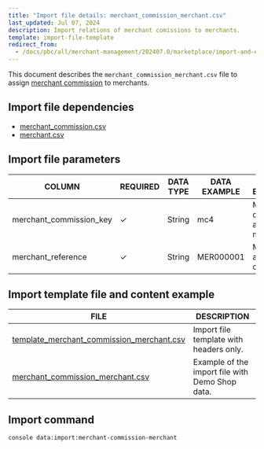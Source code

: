 ```yaml
---
title: "Import file details: merchant_commission_merchant.csv"
last_updated: Jul 07, 2024
description: Import relations of merchant comissions to merchants.
template: import-file-template
redirect_from:
  - /docs/pbc/all/merchant-management/202407.0/marketplace/import-and-export-data/merchant-commission/import-file-details-merchant_commission_merchant.csv.html
---
```


This document describes the `merchant_commission_merchant.csv` file to assign [merchant commission](/docs/pbc/all/merchant-management/{{page.version}}/marketplace/marketplace-merchant-commission-feature-overview.html) to merchants.

## Import file dependencies

* [merchant_commission.csv](/docs/pbc/all/merchant-management/{{page.version}}/marketplace/import-and-export-data/merchant-commission/import-file-details-merchant-comission.csv.html)
* [merchant.csv](/docs/pbc/all/merchant-management/{{site.version}}/marketplace/import-and-export-data/import-file-details-merchant.csv.html)

## Import file parameters

| COLUMN                  | REQUIRED | DATA TYPE | DATA EXAMPLE | DATA EXPLANATION                       |
|-------------------------|----------|-----------|--------------|----------------------------------------|
| merchant_commission_key | ✓        | String    | mc4          | Merchant commission to assign the merchant to. |
| merchant_reference      | ✓        | String    | MER000001           | Merchant to assign the commission to.             |


## Import template file and content example

| FILE       | DESCRIPTION     |
| ---------------------------------- | --------------------------- |
| [template_merchant_commission_merchant.csv](https://spryker.s3.eu-central-1.amazonaws.com/docs/pbc/all/merchant-management/marketplace/import-and-export-data/merchant-commission/import-file-details-merchant_commission_merchant.csv.md/template_merchant_commission_merchant.csv) | Import file template with headers only.         |
| [merchant_commission_merchant.csv](https://spryker.s3.eu-central-1.amazonaws.com/docs/pbc/all/merchant-management/marketplace/import-and-export-data/merchant-commission/import-file-details-merchant_commission_merchant.csv.md/merchant_commission_merchant.csv) | Example of the import file with Demo Shop data. |


## Import command

```bash
console data:import:merchant-commission-merchant
```
